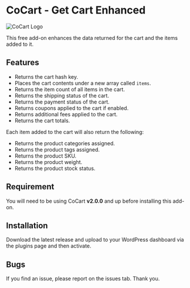 # CoCart - Get Cart Enhanced

![CoCart Logo](https://cocart.xyz/wp-content/uploads/2019/09/Logo-1024x534.jpg.webp)

This free add-on enhances the data returned for the cart and the items added to it.

## Features

 * Returns the cart hash key.
 * Places the cart contents under a new array called `items`.
 * Returns the item count of all items in the cart.
 * Returns the shipping status of the cart.
 * Returns the payment status of the cart.
 * Returns coupons applied to the cart if enabled.
 * Returns additional fees applied to the cart.
 * Returns the cart totals.

Each item added to the cart will also return the following: 

 * Returns the product categories assigned.
 * Returns the product tags assigned.
 * Returns the product SKU.
 * Returns the product weight.
 * Returns the product stock status.

## Requirement

You will need to be using CoCart **v2.0.0** and up before installing this add-on.

## Installation

Download the latest release and upload to your WordPress dashboard via the plugins page and then activate.

## Bugs

If you find an issue, please report on the issues tab. Thank you.